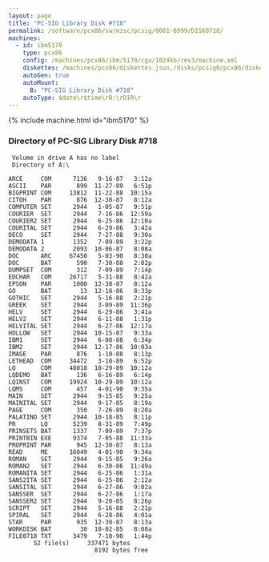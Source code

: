 ```yaml
---
layout: page
title: "PC-SIG Library Disk #718"
permalink: /software/pcx86/sw/misc/pcsig/0001-0999/DISK0718/
machines:
  - id: ibm5170
    type: pcx86
    config: /machines/pcx86/ibm/5170/cga/1024kb/rev3/machine.xml
    diskettes: /machines/pcx86/diskettes.json,/disks/pcsig0/pcx86/diskettes.json
    autoGen: true
    autoMount:
      B: "PC-SIG Library Disk #718"
    autoType: $date\r$time\rB:\rDIR\r
---
```


{% include machine.html id="ibm5170" %}

### Directory of PC-SIG Library Disk #718

     Volume in drive A has no label
     Directory of A:\

    ARCE     COM      7136   9-16-87   3:12a
    ASCII    PAR       899  11-27-89   6:51p
    BIGPRINT COM     13812  11-22-88  10:15a
    CITOH    PAR       876  12-30-87   8:12a
    COMPUTER SET      2944   1-05-87   9:51p
    COURIER  SET      2944   7-16-86  12:59a
    COURIER2 SET      2944   6-25-86  12:10a
    COURITAL SET      2944   6-29-86   3:42a
    DECO     SET      2944   7-27-88   9:30a
    DEMODATA 1        1352   7-09-89   3:22p
    DEMODATA 2        2093  10-06-87   8:08a
    DOC      ARC     67450   5-03-90   8:30a
    DOC      BAT       590   7-30-88   2:02p
    DUMPSET  COM       312   7-09-89   7:14p
    EDCHAR   COM     26717   5-31-88   8:42a
    EPSON    PAR      1000  12-30-87   8:12a
    GO       BAT        13  12-18-86   8:33p
    GOTHIC   SET      2944   5-16-88   2:21p
    GREEK    SET      2944   3-09-89  11:36p
    HELV     SET      2944   6-29-86   3:41a
    HELV2    SET      2944   6-11-88   1:31p
    HELVITAL SET      2944   6-27-86  12:17a
    HOLLOW   SET      2944  10-15-87   9:33a
    IBM1     SET      2944   6-08-88   6:34p
    IBM2     SET      2944  12-17-86  10:03a
    IMAGE    PAR       876   1-10-88   8:13p
    LETHEAD  COM     34472   3-10-89   6:52p
    LQ       COM     48018  10-29-89  10:12a
    LQDEMO   BAT       136   6-16-89   6:14p
    LQINST   COM     19924  10-29-89  10:12a
    LQMS     COM       457   4-01-90   9:35a
    MAIN     SET      2944   9-15-85   9:25a
    MAINITAL SET      2944   9-17-85   8:19a
    PAGE     COM       350   7-26-89   8:20a
    PALATINO SET      2944  10-18-85   8:11p
    PR       LQ       5239   8-31-89   7:49p
    PRINSETS BAT      1337   7-09-89   7:37p
    PRINTBIN EXE      9374   7-05-88  11:33a
    PROPRINT PAR       945  12-30-87   8:13a
    READ     ME      16049   4-01-90   9:34a
    ROMAN    SET      2944   9-15-85   9:26a
    ROMAN2   SET      2944   6-30-86  11:49a
    ROMANITA SET      2944   6-25-86   1:31a
    SANS2ITA SET      2944   6-25-86   2:12a
    SANSITAL SET      2944   6-27-86   9:02a
    SANSSER  SET      2944   6-27-86   1:17a
    SANSSER2 SET      2944   9-20-85   8:26p
    SCRIPT   SET      2944   5-16-88   2:21p
    SPIRAL   SET      2944   6-28-86   4:01a
    STAR     PAR       935  12-30-87   8:13a
    WORKDISK BAT        30  10-02-85   8:08a
    FILE0718 TXT      3479   7-10-90   1:44p
           52 file(s)     337471 bytes
                            8192 bytes free
